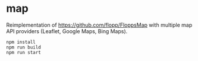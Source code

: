 # map

Reimplementation of https://github.com/flopp/FloppsMap with multiple map API providers (Leaflet, Google Maps, Bing Maps).


```
npm install
npm run build
npm run start
```
